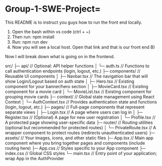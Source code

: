 # Group-1-SWE-Project=

This README is to instruct you guys how to run the front end locally. 

1) Open the bash within vs code (ctrl + ~)
2) Then run: npm install
3) Run: npm run dev
4) Now you will see a local host. Open that link and that is our front end B)

Now I will break down what is going on in the frontend.

src/
  ├─ api/                    // Optional: API helper functions
  │    └─ auth.ts           // Functions to call authentication endpoints (login, logout, etc.)
  ├─ components/             // Reusable UI components
  │    ├─ Navbar.tsx        // The navigation bar that will show Login/Logout based on auth state
  │    ├─ Hero.tsx          // Existing component for your banner/hero section
  │    ├─ MovieCard.tsx     // Existing component for a movie card
  │    └─ MovieList.tsx     // Existing component for grouping movie cards
  ├─ context/                // Global state management using React Context
  │    └─ AuthContext.tsx   // Provides authentication state and functions (login, logout, etc.)
  ├─ pages/                  // Full-page components that represent separate views
  │    ├─ Login.tsx         // A page where users can log in
  │    ├─ Register.tsx      // (Optional) A page for new user registration
  │    └─ Profile.tsx       // A protected page showing user-specific data
  ├─ router/                 // Routing utilities (optional but recommended for protected routes)
  │    └─ PrivateRoute.tsx  // A wrapper component to protect routes (redirects unauthenticated users)
  ├─ assets/                 // Your images, icons, and other static files
  ├─ App.tsx                 // Main app component where you bring together pages and components (include routing here)
  ├─ App.css                 // Styles specific to your App component
  ├─ index.css               // Global CSS styles
  └─ main.tsx                // Entry point of your application; wrap App in the AuthProvider
